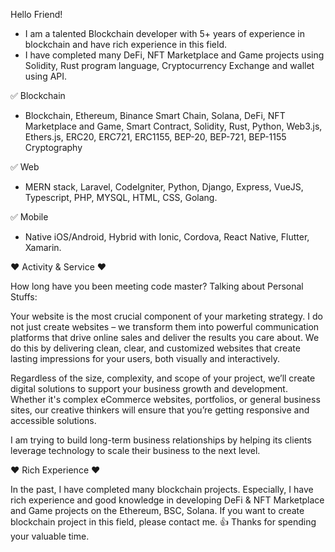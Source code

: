 Hello Friend!
   - I am a talented Blockchain developer with 5+ years of experience in blockchain and have rich experience in this field.
   - I have completed many DeFi, NFT Marketplace and Game projects using Solidity, Rust program language, Cryptocurrency Exchange and wallet using API.

✅ Blockchain
-  Blockchain, Ethereum, Binance Smart Chain, Solana, DeFi, NFT Marketplace and Game, Smart Contract, Solidity, Rust, Python, Web3.js, Ethers.js, ERC20, ERC721, ERC1155, BEP-20, BEP-721, BEP-1155  Cryptography

✅ Web
-  MERN stack, Laravel, CodeIgniter, Python, Django, Express, VueJS, Typescript,  PHP,  MYSQL, HTML, CSS, Golang.

✅ Mobile
-  Native iOS/Android, Hybrid  with Ionic, Cordova, React Native, Flutter, Xamarin.

❤ Activity & Service ❤

How long have you been meeting code master? Talking about Personal Stuffs:

Your website is the most crucial component of your marketing strategy.
I do not just create websites – we transform them into powerful communication platforms that drive online sales and deliver the results you care about. We do this by delivering clean, clear, and customized websites that create lasting impressions for your users, both visually and interactively.

Regardless of the size, complexity, and scope of your project, we’ll create digital solutions to support your business growth and development. Whether it's complex eCommerce websites, portfolios, or general business sites, our creative thinkers will ensure that you’re getting responsive and accessible
solutions.

I am trying to build long-term business relationships by helping its clients leverage technology to scale their business to the next level.

❤ Rich Experience ❤

In the past, I have completed many blockchain projects.
Especially, I have rich experience and good knowledge in developing DeFi & NFT Marketplace and Game projects on the Ethereum, BSC, Solana.
If you want to create blockchain project in this field, please contact me. 👍
Thanks for spending your valuable time.
